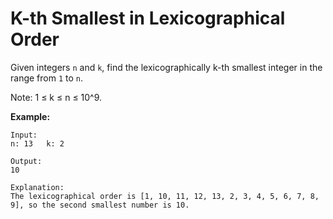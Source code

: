 # K-th Smallest in Lexicographical Order

Given integers `n` and `k`, find the lexicographically k-th smallest integer in the range from `1` to `n`.

Note: 1 ≤ k ≤ n ≤ 10^9.

__Example:__

```pseudo
Input:
n: 13   k: 2

Output:
10

Explanation:
The lexicographical order is [1, 10, 11, 12, 13, 2, 3, 4, 5, 6, 7, 8, 9], so the second smallest number is 10.
```
